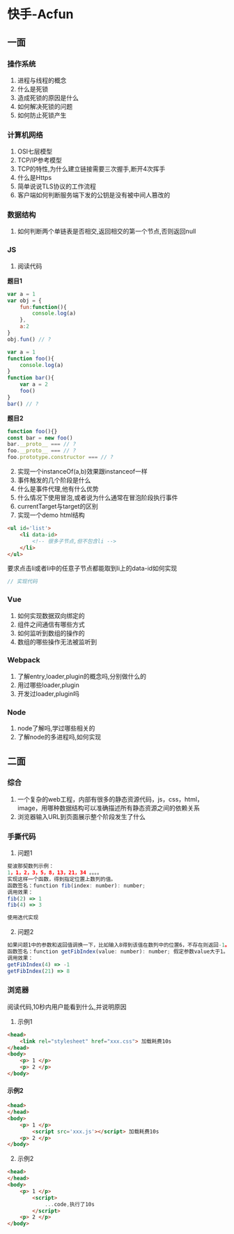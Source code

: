 # 快手-Acfun
## 一面
### 操作系统
1. 进程与线程的概念
2. 什么是死锁
3. 造成死锁的原因是什么
4. 如何解决死锁的问题
5. 如何防止死锁产生

### 计算机网络
1. OSI七层模型
2. TCP/IP参考模型
3. TCP的特性,为什么建立链接需要三次握手,断开4次挥手
4. 什么是Https
5. 简单说说TLS协议的工作流程
6. 客户端如何判断服务端下发的公钥是没有被中间人篡改的

### 数据结构
1. 如何判断两个单链表是否相交,返回相交的第一个节点,否则返回null

### JS
1. 阅读代码

**题目1**
```js
var a = 1
var obj = {
    fun:function(){
        console.log(a)
    },
    a:2
}
obj.fun() // ?
```

```js
var a = 1
function foo(){
    console.log(a) 
}
function bar(){
    var a = 2
    foo()
}
bar() // ?
```

**题目2**
```js
function foo(){}
const bar = new foo()
bar.__proto__ === // ?
foo.__proto__ === // ?
foo.prototype.constructor === // ?
```

2. 实现一个instanceOf(a,b)效果跟instanceof一样
3. 事件触发的几个阶段是什么
4. 什么是事件代理,他有什么优势
5. 什么情况下使用冒泡,或者说为什么通常在冒泡阶段执行事件
6. currentTarget与target的区别
7. 实现一个demo
html结构
```html
<ul id='list'>
    <li data-id>
        <!-- 很多子节点,但不包含li -->
    </li>
</ul>
```
要求点击li或者li中的任意子节点都能取到li上的data-id如何实现
```js
// 实现代码
```

### Vue
1. 如何实现数据双向绑定的
2. 组件之间通信有哪些方式
3. 如何监听到数组的操作的
4. 数组的哪些操作无法被监听到

### Webpack
1. 了解entry,loader,plugin的概念吗,分别做什么的
2. 用过哪些loader,plugin
3. 开发过loader,plugin吗

### Node
1. node了解吗,学过哪些相关的
2. 了解node的多进程吗,如何实现


## 二面
### 综合
1. 一个复杂的web工程，内部有很多的静态资源代码，js，css，html，image，用哪种数据结构可以准确描述所有静态资源之间的依赖关系
2. 浏览器输入URL到页面展示整个阶段发生了什么

### 手撕代码
1. 问题1
```js
斐波那契数列示例： 
1，1，2，3，5，8，13，21，34 。。。。
实现这样一个函数，得到指定位置上数列的值。
函数签名：function fib(index: number): number;
调用效果：
fib(2) => 1
fib(4) => 3

使用迭代实现
```

2. 问题2
```js
如果问题1中的参数和返回值调换一下，比如输入8得到该值在数列中的位置6，不存在则返回-1。
函数签名：function getFibIndex(value: number): number; 假定参数value大于1。
调用效果：
getFibIndex(4) => -1
getFibIndex(21) => 8
```

### 浏览器
阅读代码,10秒内用户能看到什么,并说明原因
1. 示例1
```html
<head>
    <link rel="stylesheet" href="xxx.css"> 加载耗费10s
</head>
<body>
    <p> 1 </p>
    <p> 2 </p>
</body>
```
#### 示例2
```html
<head>
</head>
<body>
    <p> 1 </p>
        <script src='xxx.js'></script> 加载耗费10s
    <p> 2 </p>
</body>
```

2. 示例2
```html
<head>
</head>
<body>
    <p> 1 </p>
        <script>
            ...code,执行了10s
        </script> 
    <p> 2 </p>
</body>
```

<comment/>
<tongji/>